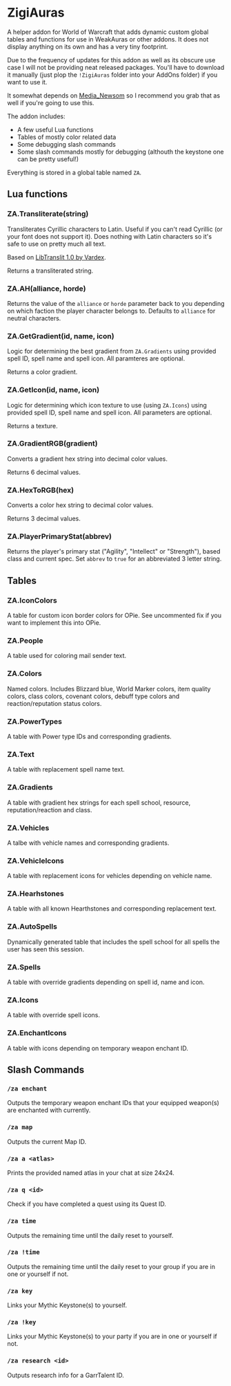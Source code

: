 # ZigiAuras

A helper addon for World of Warcraft that adds dynamic custom global tables and functions for use in WeakAuras or other addons. It does not display anything on its own and has a very tiny footprint.

Due to the frequency of updates for this addon as well as its obscure use case I will not be providing neat released packages. You'll have to download it manually (just plop the ``!ZigiAuras`` folder into your AddOns folder) if you want to use it.

It somewhat depends on [Media_Newsom](https://github.com/glassleo/Media_Newsom) so I recommend you grab that as well if you're going to use this.

The addon includes:

- A few useful Lua functions
- Tables of mostly color related data
- Some debugging slash commands
- Some slash commands mostly for debugging (althouth the keystone one can be pretty useful!)

Everything is stored in a global table named ``ZA``.

## Lua functions

### ZA.Transliterate(string)

Transliterates Cyrillic characters to Latin. Useful if you can't read Cyrillic (or your font does not support it). Does nothing with Latin characters so it's safe to use on pretty much all text.

Based on [LibTranslit 1.0 by Vardex](https://github.com/Vardex/LibTranslit).

Returns a transliterated string.

### ZA.AH(alliance, horde)

Returns the value of the ``alliance`` or ``horde`` parameter back to you depending on which faction the player character belongs to. Defaults to ``alliance`` for neutral characters.

### ZA.GetGradient(id, name, icon)

Logic for determining the best gradient from ``ZA.Gradients`` using provided spell ID, spell name and spell icon. All paramteres are optional.

Returns a color gradient.

### ZA.GetIcon(id, name, icon)

Logic for determining which icon texture to use (using ``ZA.Icons``) using provided spell ID, spell name and spell icon. All parameters are optional.

Returns a texture.

### ZA.GradientRGB(gradient)

Converts a gradient hex string into decimal color values.

Returns 6 decimal values.

### ZA.HexToRGB(hex)

Converts a color hex string to decimal color values.

Returns 3 decimal values.

### ZA.PlayerPrimaryStat(abbrev)

Returns the player's primary stat ("Agility", "Intellect" or "Strength"), based class and current spec. Set ``abbrev`` to ``true`` for an abbreviated 3 letter string.

## Tables

### ZA.IconColors

A table for custom icon border colors for OPie. See uncommented fix if you want to implement this into OPie.

### ZA.People

A table used for coloring mail sender text.

### ZA.Colors

Named colors. Includes Blizzard blue, World Marker colors, item quality colors, class colors, covenant colors, debuff type colors and reaction/reputation status colors.

### ZA.PowerTypes

A table with Power type IDs and corresponding gradients.

### ZA.Text

A table with replacement spell name text.

### ZA.Gradients

A table with gradient hex strings for each spell school, resource, reputation/reaction and class.

### ZA.Vehicles

A talbe with vehicle names and corresponding gradients.

### ZA.VehicleIcons

A table with replacement icons for vehicles depending on vehicle name.

### ZA.Hearhstones

A table with all known Hearthstones and corresponding replacement text.

### ZA.AutoSpells

Dynamically generated table that includes the spell school for all spells the user has seen this session.

### ZA.Spells

A table with override gradients depending on spell id, name and icon.

### ZA.Icons

A table with override spell icons.

### ZA.EnchantIcons

A table with icons depending on temporary weapon enchant ID.

## Slash Commands

### ``/za enchant``

Outputs the temporary weapon enchant IDs that your equipped weapon(s) are enchanted with currently.

### ``/za map``

Outputs the current Map ID.

### ``/za a <atlas>``

Prints the provided named atlas in your chat at size 24x24.

### ``/za q <id>``

Check if you have completed a quest using its Quest ID.

### ``/za time``

Outputs the remaining time until the daily reset to yourself.

### ``/za !time``

Outputs the remaining time until the daily reset to your group if you are in one or yourself if not.

### ``/za key``

Links your Mythic Keystone(s) to yourself.

### ``/za !key``

Links your Mythic Keystone(s) to your party if you are in one or yourself if not.

### ``/za research <id>``

Outputs research info for a GarrTalent ID.

